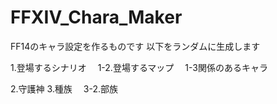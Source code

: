 # FFXIV_Chara_Maker
 
FF14のキャラ設定を作るものです
以下をランダムに生成します

1.登場するシナリオ
　1-2.登場するマップ
　1-3関係のあるキャラ

2.守護神
3.種族
　3-2.部族
